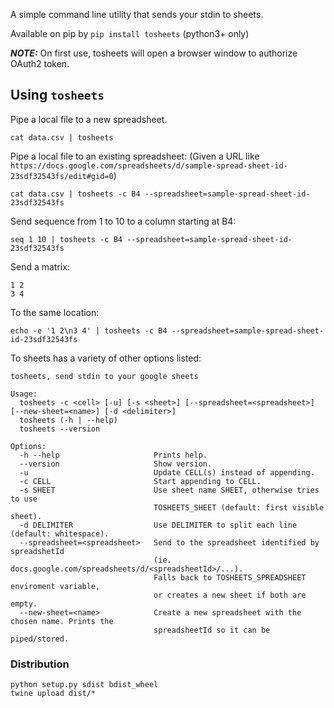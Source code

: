 A simple command line utility that sends your stdin to sheets.

Available on pip by `pip install tosheets` (python3+ only)

***NOTE:***  On first use, tosheets will open a browser window to authorize OAuth2 token.
## Using `tosheets`
Pipe a local file to a new spreadsheet.
```
cat data.csv | tosheets
```

Pipe a local file to an existing spreadsheet:
(Given a URL like `https://docs.google.com/spreadsheets/d/sample-spread-sheet-id-23sdf32543fs/edit#gid=0`)
```
cat data.csv | tosheets -c B4 --spreadsheet=sample-spread-sheet-id-23sdf32543fs
```

Send sequence from 1 to 10 to a column starting at B4:
```
seq 1 10 | tosheets -c B4 --spreadsheet=sample-spread-sheet-id-23sdf32543fs
```

Send a matrix:
```
1 2
3 4
```
To the same location:

```
echo -e '1 2\n3 4' | tosheets -c B4 --spreadsheet=sample-spread-sheet-id-23sdf32543fs
```


To sheets has a variety of other options listed:
```
tosheets, send stdin to your google sheets

Usage:
  tosheets -c <cell> [-u] [-s <sheet>] [--spreadsheet=<spreadsheet>] [--new-sheet=<name>] [-d <delimiter>]
  tosheets (-h | --help)
  tosheets --version

Options:
  -h --help                     Prints help.
  --version                     Show version.
  -u                            Update CELL(s) instead of appending.
  -c CELL                       Start appending to CELL.
  -s SHEET                      Use sheet name SHEET, otherwise tries to use
                                TOSHEETS_SHEET (default: first visible sheet).
  -d DELIMITER                  Use DELIMITER to split each line (default: whitespace).
  --spreadsheet=<spreadsheet>   Send to the spreadsheet identified by spreadshetId
                                (ie. docs.google.com/spreadsheets/d/<spreadsheetId>/...).
                                Falls back to TOSHEETS_SPREADSHEET enviroment variable,
                                or creates a new sheet if both are empty.
  --new-sheet=<name>            Create a new spreadsheet with the chosen name. Prints the
                                spreadsheetId so it can be piped/stored.
```

### Distribution
```
python setup.py sdist bdist_wheel
twine upload dist/*
```
